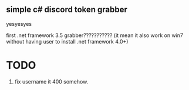 ## simple c# discord token grabber
yesyesyes

first .net framework 3.5 grabber??????????? (it mean it also work on win7 without having user to install .net framework 4.0+)

<!--
nvm it detected
# PLEASE UPLOADED THIS TO `antiscan.me` IF YOU WANT TO AV CHECK OR ELSE UR GAY
-->

# TODO
1. fix username it 400 somehow.

